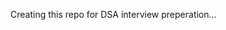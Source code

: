 Creating this repo for DSA interview preperation...  
       
            
         
              
 
 
